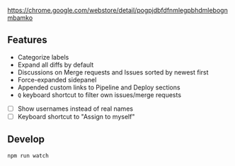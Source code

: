 https://chrome.google.com/webstore/detail/pogpjdbfdfnmlegpbhdmlebognmbamko

## Features

* Categorize labels
* Expand all diffs by default
* Discussions on Merge requests and Issues sorted by newest first
* Force-expanded sidepanel
* Appended custom links to Pipeline and Deploy sections
* `Q` keyboard shortcut to filter own issues/merge requests
* [ ] Show usernames instead of real names
* [ ] Keyboard shortcut to "Assign to myself"

## Develop

```
npm run watch
```

